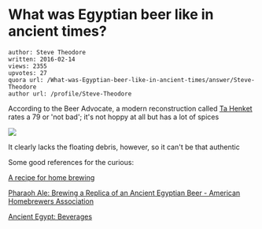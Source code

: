 # What was Egyptian beer like in ancient times?

	author: Steve Theodore
	written: 2016-02-14
	views: 2355
	upvotes: 27
	quora url: /What-was-Egyptian-beer-like-in-ancient-times/answer/Steve-Theodore
	author url: /profile/Steve-Theodore


According to the Beer Advocate, a modern reconstruction called [Ta Henket](http://www.beeradvocate.com/beer/profile/64/64604/) rates a 79 or 'not bad'; it's not hoppy at all but has a lot of spices



![](https://qph.fs.quoracdn.net/main-qimg-d93f2ebbcdaf91c5dad251f37c8fb6f0)

 It clearly lacks the floating debris, however, so it can't be that authentic

Some good references for the curious:

[A recipe for home brewing](http://www.thekeep.org/~kunoichi/kunoichi/themestream/egypt_beer.txt) 

[Pharaoh Ale: Brewing a Replica of an Ancient Egyptian Beer - American Homebrewers Association](http://www.homebrewersassociation.org/zymurgy/pharaoh-ale-brewing-a-replica-of-an-ancient-egyptian-beer/) 

[Ancient Egypt: Beverages](http://www.reshafim.org.il/ad/egypt/timelines/topics/drink.htm) 



